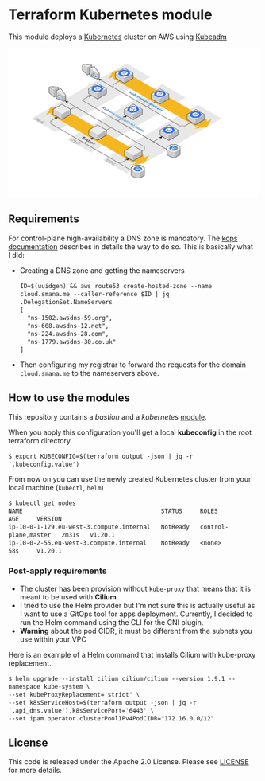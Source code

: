 # Terraform Kubernetes module

This module deploys a [Kubernetes](https://kubernetes.io/) cluster on AWS using [Kubeadm](https://kubernetes.io/docs/reference/setup-tools/kubeadm/)

![Kubernetes architecture](_docs/architecture.png)

## Requirements

For control-plane high-availability a DNS zone is mandatory. The [kops documentation](https://github.com/kubernetes/kops/blob/master/docs/getting_started/aws.md#configure-dns) describes in details the way to do so.
This is basically what I did:

* Creating a DNS zone and getting the nameservers

  ```console
  ID=$(uuidgen) && aws route53 create-hosted-zone --name cloud.smana.me --caller-reference $ID | jq .DelegationSet.NameServers
  [
    "ns-1502.awsdns-59.org",
    "ns-608.awsdns-12.net",
    "ns-224.awsdns-28.com",
    "ns-1779.awsdns-30.co.uk"
  ]
  ```

* Then configuring my registrar to forward the requests for the domain `cloud.smana.me` to the nameservers above.

## How to use the modules

This repository contains a *bastion* and a *kubernetes* [module](https://github.com/Smana/terraform-kubernetes/tree/main/modules).

When you apply this configuration you'll get a local **kubeconfig** in the root terraform directory.

```console
$ export KUBECONFIG=$(terraform output -json | jq -r '.kubeconfig.value')
```

From now on you can use the newly created Kubernetes cluster from your local machine (`kubectl`, `helm`)

```console
$ kubectl get nodes
NAME                                       STATUS     ROLES                  AGE     VERSION
ip-10-0-1-129.eu-west-3.compute.internal   NotReady   control-plane,master   2m31s   v1.20.1
ip-10-0-2-55.eu-west-3.compute.internal    NotReady   <none>                 58s     v1.20.1
```

### Post-apply requirements

* The cluster has been provision without `kube-proxy` that means that it is meant to be used with **Cilium**.
* I tried to use the Helm provider but I'm not sure this is actually useful as I want to use a GitOps tool for apps deployment. Currently, I decided to run the Helm command using the CLI for the CNI plugin.
* **Warning** about the pod CIDR, it must be different from the subnets you use within your VPC

Here is an example of a Helm command that installs Cilium with kube-proxy replacement.

```console
$ helm upgrade --install cilium cilium/cilium --version 1.9.1 --namespace kube-system \
--set kubeProxyReplacement='strict' \
--set k8sServiceHost=$(terraform output -json | jq -r '.api_dns.value'),k8sServicePort='6443' \
--set ipam.operator.clusterPoolIPv4PodCIDR="172.16.0.0/12"
```

## License

This code is released under the Apache 2.0 License. Please see [LICENSE](https://github.com/Smana/terraform-kubernetes/tree/main/LICENSE) for more details.